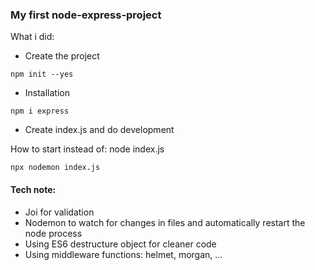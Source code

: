 ### My first node-express-project

What i did: 

* Create the project
```
npm init --yes
```
* Installation
```
npm i express
```
* Create index.js and do development

How to start 
instead of: node index.js 
```
npx nodemon index.js
```
#### Tech note:

* Joi for validation
* Nodemon to watch for changes in files and automatically restart the
node process
* Using ES6 destructure object for cleaner code 
* Using middleware functions: helmet, morgan, ...
